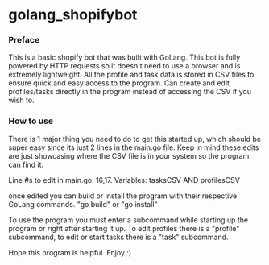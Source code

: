 # golang_shopifybot

### Preface
This is a basic shopify bot that was built with GoLang. This bot is fully powered by HTTP requests so it doesn't need to use a browser and is extremely lightweight. All the profile and task data is stored in CSV files to ensure quick and easy access to the program. Can create and edit profiles/tasks directly in the program instead of accessing the CSV if you wish to.

### How to use
There is 1 major thing you need to do to get this started up, which should be super easy since its just 2 lines in the main.go file. Keep in mind these edits are just showcasing where the CSV file is in your system so the program can find it. 

Line #s to edit in main.go: 16,17. Variables: tasksCSV AND profilesCSV

once edited you can build or install the program with their respective GoLang commands. "go build" or "go install"

To use the program you must enter a subcommand while starting up the program or right after starting it up. To edit profiles there is a "profile" subcommand, to edit or start tasks there is a "task" subcommand. 

Hope this program is helpful. Enjoy :)
